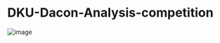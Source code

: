 # DKU-Dacon-Analysis-competition


![image](https://user-images.githubusercontent.com/44561400/92147083-95bc5500-ee55-11ea-9b96-dcc156c8cc1e.png)

